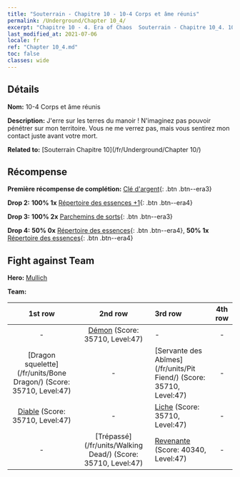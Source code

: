```yaml
---
title: "Souterrain - Chapitre 10 - 10-4 Corps et âme réunis"
permalink: /Underground/Chapter 10_4/
excerpt: "Chapitre 10 - 4. Era of Chaos  Souterrain - Chapitre 10_4. 10-4 Corps et âme réunis"
last_modified_at: 2021-07-06
locale: fr
ref: "Chapter 10_4.md"
toc: false
classes: wide
---
```


## Détails

 **Nom:** 10-4 Corps et âme réunis

 **Description:** J'erre sur les terres du manoir ! N'imaginez pas pouvoir pénétrer sur mon territoire. Vous ne me verrez pas, mais vous sentirez mon contact juste avant votre mort.

 **Related to:** [Souterrain Chapitre 10](/fr/Underground/Chapter 10/)

## Récompense

 **Première récompense de complétion:** [Clé d'argent](/ItemsFR/con_693/){: .btn .btn--era3}

 **Drop 2:** **100% 1x** [Répertoire des essences +1](/ItemsFR/mat_46/){: .btn .btn--era4}

 **Drop 3:** **100% 2x** [Parchemins de sorts](/ItemsFR/con_694/){: .btn .btn--era3}

 **Drop 4:** **50% 0x** [Répertoire des essences](/ItemsFR/mat_39/){: .btn .btn--era4}, **50% 1x** [Répertoire des essences](/ItemsFR/mat_39/){: .btn .btn--era4}


## Fight against Team
 **Hero:** [Mullich](/fr/heroes/Mullich/)

 **Team:**


  | 1st row | 2nd row | 3rd row | 4th row |
  |:----:|:----:|:----|:----:|
  | - | [Démon](/fr/units/Demon/) (Score: 35710, Level:47)  | - | - |
  | [Dragon squelette](/fr/units/Bone Dragon/) (Score: 35710, Level:47)  | - | [Servante des Abîmes](/fr/units/Pit Fiend/) (Score: 35710, Level:47)  | - |
  | [Diable](/fr/units/Devil/) (Score: 35710, Level:47)  | - | [Liche](/fr/units/Lich/) (Score: 35710, Level:47)  | - |
  | - | [Trépassé](/fr/units/Walking Dead/) (Score: 35710, Level:47)  | [Revenante](/fr/units/Wight/) (Score: 40340, Level:47)  | - |



